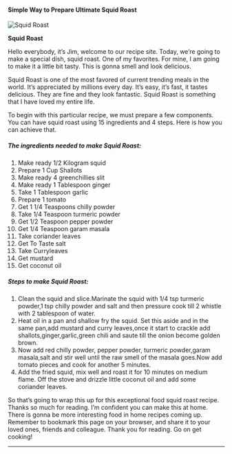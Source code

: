             

#### Simple Way to Prepare Ultimate Squid Roast

![Squid Roast](https://img-global.cpcdn.com/recipes/bfa365f25db20d56/751x532cq70/squid-roast-recipe-main-photo.jpg)

**Squid Roast**

Hello everybody, it’s Jim, welcome to our recipe site. Today, we’re going to make a special dish, squid roast. One of my favorites. For mine, I am going to make it a little bit tasty. This is gonna smell and look delicious.

Squid Roast is one of the most favored of current trending meals in the world. It’s appreciated by millions every day. It’s easy, it’s fast, it tastes delicious. They are fine and they look fantastic. Squid Roast is something that I have loved my entire life.

To begin with this particular recipe, we must prepare a few components. You can have squid roast using 15 ingredients and 4 steps. Here is how you can achieve that.

##### The ingredients needed to make Squid Roast:

1.  Make ready 1/2 Kilogram squid
2.  Prepare 1 Cup Shallots
3.  Make ready 4 greenchillies slit
4.  Make ready 1 Tablespoon ginger
5.  Take 1 Tablespoon garlic
6.  Prepare 1 tomato
7.  Get 1 1/4 Teaspoons chilly powder
8.  Take 1/4 Teaspoon turmeric powder
9.  Get 1/2 Teaspoon pepper powder
10.  Get 1/4 Teaspoon garam masala
11.  Take coriander leaves
12.  Get To Taste salt
13.  Take Curryleaves
14.  Get mustard
15.  Get coconut oil

##### Steps to make Squid Roast:

1.  Clean the squid and slice.Marinate the squid with 1/4 tsp turmeric powder,1 tsp chilly powder and salt and then pressure cook till 2 whistle with 2 tablespoon of water.
2.  Heat oil in a pan and shallow fry the squid. Set this aside and in the same pan,add mustard and curry leaves,once it start to crackle add shallots,ginger,garlic,green chili and saute till the onion become golden brown.
3.  Now add red chilly powder, pepper powder, turmeric powder,garam masala,salt and stir well until the raw smell of the masala goes.Now add tomato pieces and cook for another 5 minutes.
4.  Add the fried squid, mix well and roast it for 10 minutes on medium flame. Off the stove and drizzle little coconut oil and add some coriander leaves.

So that’s going to wrap this up for this exceptional food squid roast recipe. Thanks so much for reading. I’m confident you can make this at home. There is gonna be more interesting food in home recipes coming up. Remember to bookmark this page on your browser, and share it to your loved ones, friends and colleague. Thank you for reading. Go on get cooking!

* * *